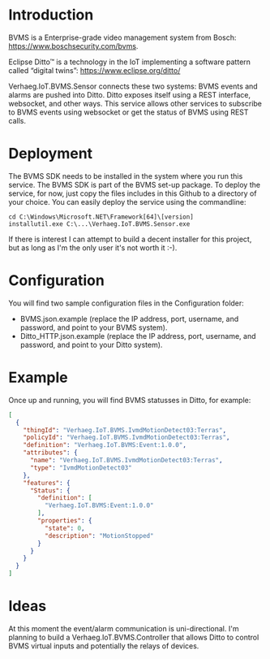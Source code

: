 # Introduction
BVMS is a Enterprise-grade video management system from Bosch: https://www.boschsecurity.com/bvms.

Eclipse Ditto™ is a technology in the IoT implementing a software pattern called “digital twins”: https://www.eclipse.org/ditto/

Verhaeg.IoT.BVMS.Sensor connects these two systems: BVMS events and alarms are pushed into Ditto. Ditto exposes itself using a REST interface, websocket, and other ways. 
This service allows other services to subscribe to BVMS events using websocket or get the status of BVMS using REST calls.

# Deployment
The BVMS SDK needs to be installed in the system where you run this service. The BVMS SDK is part of the BVMS set-up package. To deploy the service, for now, just copy the files includes in this Github to a directory of your choice. You can easily deploy the service using the commandline:

```
cd C:\Windows\Microsoft.NET\Framework[64]\[version]
installutil.exe C:\...\Verhaeg.IoT.BVMS.Sensor.exe
```

If there is interest I can attempt to build a decent installer for this project, but as long as I'm the only user it's not worth it :-).

# Configuration
You will find two sample configuration files in the Configuration folder:
- BVMS.json.example (replace the IP address, port, username, and password, and point to your BVMS system).
- Ditto_HTTP.json.example (replace the IP address, port, username, and password, and point to your Ditto system).

# Example
Once up and running, you will find BVMS statusses in Ditto, for example:
```json
[
  {
    "thingId": "Verhaeg.IoT.BVMS.IvmdMotionDetect03:Terras",
    "policyId": "Verhaeg.IoT.BVMS.IvmdMotionDetect03:Terras",
    "definition": "Verhaeg.IoT.BVMS:Event:1.0.0",
    "attributes": {
      "name": "Verhaeg.IoT.BVMS.IvmdMotionDetect03:Terras",
      "type": "IvmdMotionDetect03"
    },
    "features": {
      "Status": {
        "definition": [
          "Verhaeg.IoT.BVMS:Event:1.0.0"
        ],
        "properties": {
          "state": 0,
          "description": "MotionStopped"
        }
      }
    }
  }
]
```

# Ideas
At this moment the event/alarm communication is uni-directional. I'm planning to 
build a Verhaeg.IoT.BVMS.Controller that allows Ditto to control BVMS virtual inputs and potentially the relays of devices.
